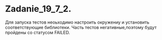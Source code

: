 # Zadanie_19_7_2.
Для запуска тестов неоьходимо настроить окружениу и установить соответствующие библиотеки.
Часть тестов негативные,поэтому будут пройдены со статусом FAILED.

